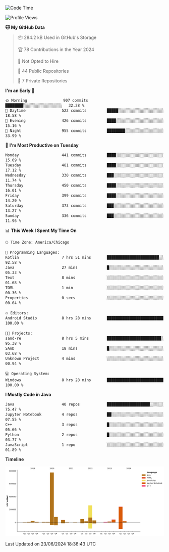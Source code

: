<!--START_SECTION:waka-->
![Code Time](http://img.shields.io/badge/Code%20Time-465%20hrs%2046%20mins-blue)

![Profile Views](http://img.shields.io/badge/Profile%20Views-11-blue)

**🐱 My GitHub Data** 

> 📦 284.2 kB Used in GitHub's Storage 
 > 
> 🏆 78 Contributions in the Year 2024
 > 
> 🚫 Not Opted to Hire
 > 
> 📜 44 Public Repositories 
 > 
> 🔑 7 Private Repositories 
 > 
**I'm an Early 🐤** 

```text
🌞 Morning                907 commits         ████████░░░░░░░░░░░░░░░░░   32.28 % 
🌆 Daytime                522 commits         █████░░░░░░░░░░░░░░░░░░░░   18.58 % 
🌃 Evening                426 commits         ████░░░░░░░░░░░░░░░░░░░░░   15.16 % 
🌙 Night                  955 commits         ████████░░░░░░░░░░░░░░░░░   33.99 % 
```
📅 **I'm Most Productive on Tuesday** 

```text
Monday                   441 commits         ████░░░░░░░░░░░░░░░░░░░░░   15.69 % 
Tuesday                  481 commits         ████░░░░░░░░░░░░░░░░░░░░░   17.12 % 
Wednesday                330 commits         ███░░░░░░░░░░░░░░░░░░░░░░   11.74 % 
Thursday                 450 commits         ████░░░░░░░░░░░░░░░░░░░░░   16.01 % 
Friday                   399 commits         ████░░░░░░░░░░░░░░░░░░░░░   14.20 % 
Saturday                 373 commits         ███░░░░░░░░░░░░░░░░░░░░░░   13.27 % 
Sunday                   336 commits         ███░░░░░░░░░░░░░░░░░░░░░░   11.96 % 
```


📊 **This Week I Spent My Time On** 

```text
🕑︎ Time Zone: America/Chicago

💬 Programming Languages: 
Kotlin                   7 hrs 51 mins       ███████████████████████░░   92.58 % 
Java                     27 mins             █░░░░░░░░░░░░░░░░░░░░░░░░   05.33 % 
Text                     8 mins              ░░░░░░░░░░░░░░░░░░░░░░░░░   01.68 % 
TOML                     1 min               ░░░░░░░░░░░░░░░░░░░░░░░░░   00.36 % 
Properties               0 secs              ░░░░░░░░░░░░░░░░░░░░░░░░░   00.04 % 

🔥 Editors: 
Android Studio           8 hrs 28 mins       █████████████████████████   100.00 % 

🐱‍💻 Projects: 
sand-re                  8 hrs 5 mins        ████████████████████████░   95.38 % 
SAnD                     18 mins             █░░░░░░░░░░░░░░░░░░░░░░░░   03.68 % 
Unknown Project          4 mins              ░░░░░░░░░░░░░░░░░░░░░░░░░   00.94 % 

💻 Operating System: 
Windows                  8 hrs 28 mins       █████████████████████████   100.00 % 
```

**I Mostly Code in Java** 

```text
Java                     40 repos            ███████████████████░░░░░░   75.47 % 
Jupyter Notebook         4 repos             ██░░░░░░░░░░░░░░░░░░░░░░░   07.55 % 
C++                      3 repos             █░░░░░░░░░░░░░░░░░░░░░░░░   05.66 % 
Python                   2 repos             █░░░░░░░░░░░░░░░░░░░░░░░░   03.77 % 
JavaScript               1 repo              ░░░░░░░░░░░░░░░░░░░░░░░░░   01.89 % 
```



**Timeline**

![Lines of Code chart](https://raw.githubusercontent.com/phanijsp/phanijsp/main/assets/bar_graph.png)


 Last Updated on 23/06/2024 18:36:43 UTC
<!--END_SECTION:waka-->
